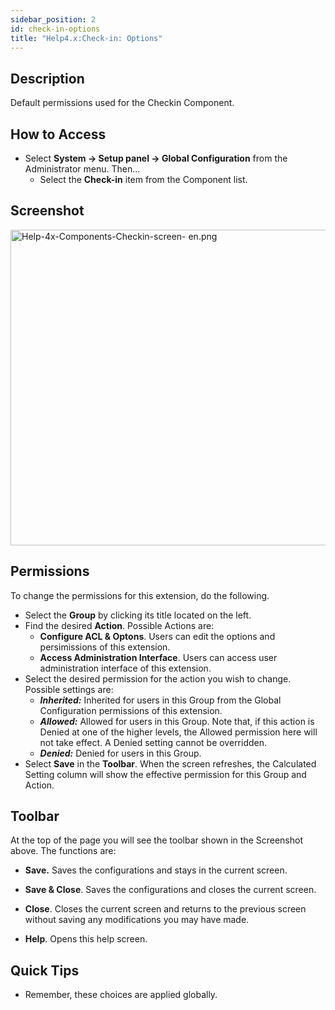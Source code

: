 ```yaml
---
sidebar_position: 2
id: check-in-options
title: "Help4.x:Check-in: Options"
---
```

## Description

Default permissions used for the Checkin Component.

## How to Access

- Select **System **→** Setup panel **→** Global Configuration** from
  the Administrator menu. Then...
  - Select the **Check-in** item from the Component list.

## Screenshot

<img
src="https://docs.joomla.org/images/2/27/Help-4x-Components-Checkin-screen-_en.png"
decoding="async" data-file-width="800" data-file-height="505"
width="800" height="505"
alt="Help-4x-Components-Checkin-screen- en.png" />

## Permissions

To change the permissions for this extension, do the following.

- Select the **Group** by clicking its title located on the left.
- Find the desired **Action**. Possible Actions are:
  - **Configure ACL & Optons**. Users can edit the options and
    persimissions of this extension.
  - **Access Administration Interface**. Users can access user
    administration interface of this extension.
- Select the desired permission for the action you wish to change.
  Possible settings are:
  - ***Inherited:*** Inherited for users in this Group from the Global
    Configuration permissions of this extension.
  - ***Allowed:*** Allowed for users in this Group. Note that, if this
    action is Denied at one of the higher levels, the Allowed permission
    here will not take effect. A Denied setting cannot be overridden.
  - ***Denied:*** Denied for users in this Group.
- Select **Save** in the **Toolbar**. When the screen refreshes, the
  Calculated Setting column will show the effective permission for this
  Group and Action.

## Toolbar

At the top of the page you will see the toolbar shown in the Screenshot
above. The functions are:

- **Save.** Saves the configurations and stays in the current screen.

<!-- -->

- **Save & Close**. Saves the configurations and closes the current
  screen.

<!-- -->

- **Close**. Closes the current screen and returns to the previous
  screen without saving any modifications you may have made.

<!-- -->

- **Help**. Opens this help screen.

## Quick Tips

- Remember, these choices are applied globally.
